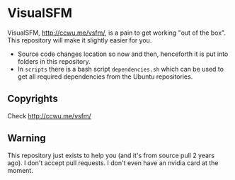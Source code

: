 # VisualSFM

VisualSFM, http://ccwu.me/vsfm/, is a pain to get working "out of the box". This repository will make it slightly easier for you.

* Source code changes location so now and then, henceforth it is put into folders in this repository.
* In `scripts` there is a bash script `dependencies.sh` which can be used to get all required dependencies from the Ubuntu repositories.

## Copyrights

Check http://ccwu.me/vsfm/

## Warning

This repository just exists to help you (and it's from source pull 2 years ago). I don't accept pull requests. I don't even have an nvidia card at the moment.
